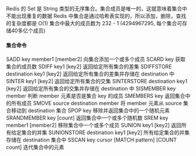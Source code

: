 Redis 的 Set 是 String 类型的无序集合。集合成员是唯一的，这就意味着集合中不能出现重复的数据
Redis 中集合是通过哈希表实现的，所以添加，删除，查找的复杂度都是 O(1)
集合中最大的成员数为 232 - 1 (4294967295, 每个集合可存储40多亿个成员)

#### 集合命令
SADD key member1 [member2] 向集合添加一个或多个成员
SCARD key 获取集合的成员数
SDIFF key1 [key2] 返回给定所有集合的差集
SDIFFSTORE destination key1 [key2] 返回给定所有集合的差集并存储在 destination 中
SINTER key1 [key2] 返回给定所有集合的交集
SINTERSTORE destination key1 [key2] 返回给定所有集合的交集并存储在 destination 中
SISMEMBER key member 判断 member 元素是否是集合 key 的成员
SMEMBERS key 返回集合中的所有成员
SMOVE source destination member 将 member 元素从 source 集合移动到 destination 集合
SPOP key 移除并返回集合中的一个随机元素
SRANDMEMBER key [count] 返回集合中一个或多个随机数
SREM key member1 [member2] 移除集合中一个或多个成员
SUNION key1 [key2] 返回所有给定集合的并集
SUNIONSTORE destination key1 [key2] 所有给定集合的并集存储在 destination 集合中
SSCAN key cursor [MATCH pattern] [COUNT count] 迭代集合中的元素
